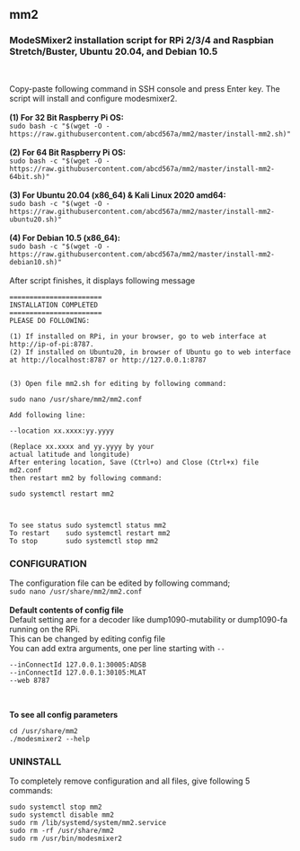 ## mm2
### ModeSMixer2 installation script for RPi 2/3/4 and Raspbian Stretch/Buster, Ubuntu 20.04, and Debian 10.5 
</br>

Copy-paste following command in SSH console and press Enter key. The script will install and configure modesmixer2. </br></br>
**(1) For 32 Bit Raspberry Pi OS:** </br>
`sudo bash -c "$(wget -O - https://raw.githubusercontent.com/abcd567a/mm2/master/install-mm2.sh)" `</br></br>
**(2) For 64 Bit Raspberry Pi OS:** </br>
`sudo bash -c "$(wget -O - https://raw.githubusercontent.com/abcd567a/mm2/master/install-mm2-64bit.sh)" ` </br></br>
**(3) For Ubuntu 20.04 (x86_64) & Kali Linux 2020 amd64:** </br>
`sudo bash -c "$(wget -O - https://raw.githubusercontent.com/abcd567a/mm2/master/install-mm2-ubuntu20.sh)" ` </br></br>
**(4) For Debian 10.5 (x86_64):** </br>
`sudo bash -c "$(wget -O - https://raw.githubusercontent.com/abcd567a/mm2/master/install-mm2-debian10.sh)" ` </br></br>
After script finishes, it displays following message
```
=======================
INSTALLATION COMPLETED
=======================
PLEASE DO FOLLOWING:

(1) If installed on RPi, in your browser, go to web interface at http://ip-of-pi:8787. 
(2) If installed on Ubuntu20, in browser of Ubuntu go to web interface at http://localhost:8787 or http://127.0.0.1:8787


(3) Open file mm2.sh for editing by following command:

sudo nano /usr/share/mm2/mm2.conf

Add following line: 

--location xx.xxxx:yy.yyyy 

(Replace xx.xxxx and yy.yyyy by your 
actual latitude and longitude) 
After entering location, Save (Ctrl+o) and Close (Ctrl+x) file md2.conf 
then restart mm2 by following command: 

sudo systemctl restart mm2



To see status sudo systemctl status mm2
To restart    sudo systemctl restart mm2
To stop       sudo systemctl stop mm2
```

### CONFIGURATION </br>
The configuration file can be edited by following command; </br>
`sudo nano /usr/share/mm2/mm2.conf ` </br></br>
**Default contents of config file**</br>
Default setting are for a decoder like dump1090-mutability or dump1090-fa running on the RPi. </br>
This can be changed by editing config file</br>
You can add extra arguments, one per line starting with `--` </br>
```
--inConnectId 127.0.0.1:30005:ADSB
--inConnectId 127.0.0.1:30105:MLAT
--web 8787

```
</br>

**To see all config parameters** </br>
```
cd /usr/share/mm2
./modesmixer2 --help
```

### UNINSTALL </br>
To completely remove configuration and all files, give following 5 commands:
```
sudo systemctl stop mm2 
sudo systemctl disable mm2 
sudo rm /lib/systemd/system/mm2.service 
sudo rm -rf /usr/share/mm2 
sudo rm /usr/bin/modesmixer2
```
